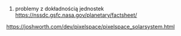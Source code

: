 

1. problemy z dokładnością jednostek
   https://nssdc.gsfc.nasa.gov/planetary/factsheet/

https://joshworth.com/dev/pixelspace/pixelspace_solarsystem.html